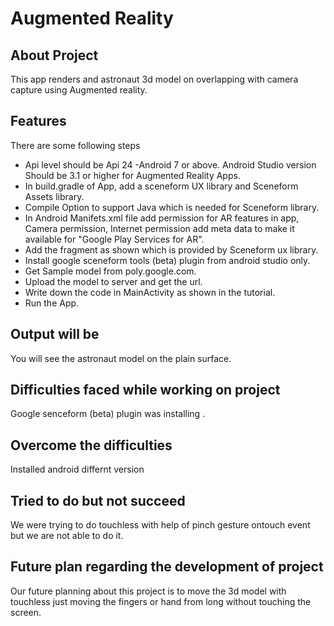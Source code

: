# Augmented Reality
## About Project
This app renders and astronaut 3d model on overlapping with camera capture using Augmented reality.
## Features
There are some following steps 
- Api level should be Api 24 -Android 7 or above. Android Studio version Should be 3.1 or higher for Augmented Reality Apps.
- In build.gradle of App, add a sceneform UX library and Sceneform Assets library.
- Compile Option to support Java which is needed for Sceneform library.
- In Android Manifets.xml file add permission for AR features in app, Camera permission, Internet permission add meta data to make it available for "Google Play Services for AR".
- Add the fragment as shown which is provided by Sceneform ux library.
- Install google sceneform tools (beta) plugin from android studio only.
- Get Sample model from poly.google.com. 
- Upload the model to server and get the url.
- Write down the code in MainActivity as shown in the tutorial.
- Run the App.

## Output will be
You will see the astronaut model on the plain surface.

## Difficulties faced while working on project
Google senceform (beta) plugin was installing .

## Overcome the difficulties
Installed android differnt version

## Tried to do but not succeed
We were trying to do touchless with help of pinch gesture ontouch event but we are not able to do it.

## Future plan regarding the development of project
Our future planning  about this project is to move the 3d model with touchless just moving the fingers or hand from long without touching the screen.
